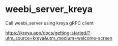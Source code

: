 # weebi_server_kreya
Call weebi_server using kreya gRPC client

https://kreya.app/docs/getting-started/?utm_source=kreya&utm_medium=welcome-screen